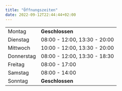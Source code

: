 ```yaml
---
title: "Öffnungszeiten"
date: 2022-09-12T22:44:44+02:00
---
```



|||
|------------|------------------------------|
| Montag     | **Geschlossen**              |		
| Dienstag   | 08:00 - 12:00, 13:30 - 20:00 |
| Mittwoch	 | 10:00 - 12:00, 13:30 - 20:00 | 
| Donnerstag | 08:00 - 12:00, 13:30 - 18:30 |
| Freitag	 | 08:00 - 17:00                |
| Samstag    | 08:00 - 14:00                |		
| Sonntag    | **Geschlossen**              |